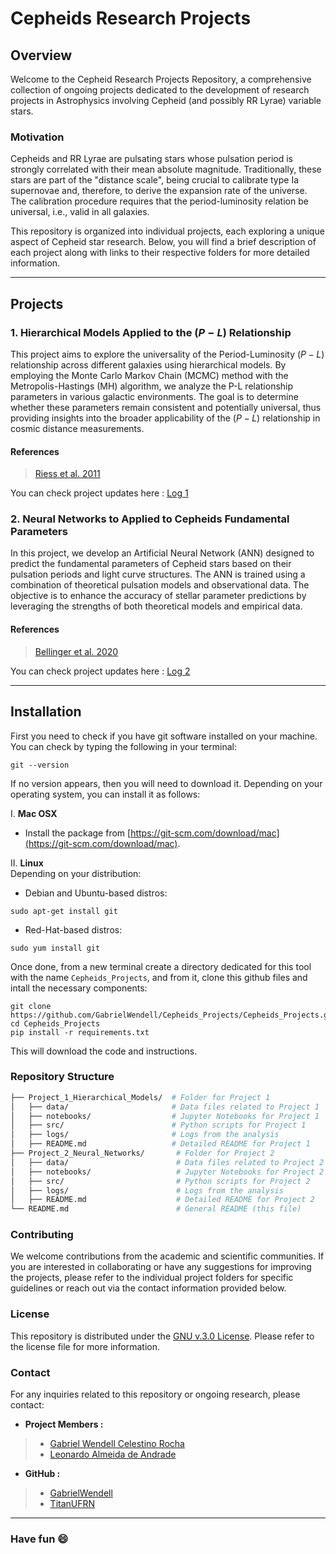 # Cepheids Research Projects
## Overview
Welcome to the Cepheid Research Projects Repository, a comprehensive collection of ongoing projects dedicated to the development of research projects in Astrophysics involving Cepheid (and possibly RR Lyrae) variable stars.

### Motivation
Cepheids and RR Lyrae are pulsating stars whose pulsation period is strongly correlated with their mean absolute magnitude. Traditionally, these stars are part of the "distance scale", being crucial to calibrate type Ia supernovae and, therefore, to derive the expansion rate of the universe. The calibration procedure requires that the period-luminosity relation be universal, i.e., valid in all galaxies. 

This repository is organized into individual projects, each exploring a unique aspect of Cepheid star research. Below, you will find a brief description of each project along with links to their respective folders for more detailed information.

---

## Projects
### 1. Hierarchical Models Applied to the $(P-L)$ Relationship
This project aims to explore the universality of the Period-Luminosity $(P-L)$ relationship across different galaxies using hierarchical models. By employing the Monte Carlo Markov Chain (MCMC) method with the Metropolis-Hastings (MH) algorithm, we analyze the P-L relationship parameters in various galactic environments. The goal is to determine whether these parameters remain consistent and potentially universal, thus providing insights into the broader applicability of the $(P-L)$ relationship in cosmic distance measurements.

#### References
> [Riess et al. 2011](https://ui.adsabs.harvard.edu/abs/2011ApJ...730..119R/abstract)

You can check project updates here : [Log 1](https://github.com/GabrielWendell/Cepheids_Projects/blob/main/Project_1/log_project1.md)


### 2. Neural Networks to Applied to Cepheids Fundamental Parameters
In this project, we develop an Artificial Neural Network (ANN) designed to predict the fundamental parameters of Cepheid stars based on their pulsation periods and light curve structures. The ANN is trained using a combination of theoretical pulsation models and observational data. The objective is to enhance the accuracy of stellar parameter predictions by leveraging the strengths of both theoretical models and empirical data.

#### References
> [Bellinger et al. 2020](https://academic.oup.com/mnras/article/491/4/4752/5645255)

You can check project updates here : [Log 2](https://github.com/GabrielWendell/Cepheids_Projects/blob/main/Project_2/log_project2.md)

---

## Installation
First you need to check if you have git software installed on your machine. You can check by typing the following in your terminal:
```terminal
git --version
```

If no version appears, then you will need to download it. Depending on your operating system, you can install it as follows:

I. **Mac OSX**
- Install the package from [https://git-scm.com/download/mac](https://git-scm.com/download/mac).

II. **Linux** \
Depending on your distribution:
   
- Debian and Ubuntu-based distros:
```terminal
sudo apt-get install git
```
- Red-Hat-based distros:
```terminal
sudo yum install git
```

Once done, from a new terminal create a directory dedicated for this tool with the name `Cepheids_Projects`, and from it, clone this github files and intall the necessary components:
```
git clone https://github.com/GabrielWendell/Cepheids_Projects/Cepheids_Projects.git
cd Cepheids_Projects
pip install -r requirements.txt
```
This will download the code and instructions.


### Repository Structure
```bash
├── Project_1_Hierarchical_Models/  # Folder for Project 1
│   ├── data/                       # Data files related to Project 1
│   ├── notebooks/                  # Jupyter Notebooks for Project 1
│   ├── src/                        # Python scripts for Project 1
│   ├── logs/                       # Logs from the analysis
│   ├── README.md                   # Detailed README for Project 1
├── Project_2_Neural_Networks/       # Folder for Project 2
│   ├── data/                        # Data files related to Project 2
│   ├── notebooks/                   # Jupyter Notebooks for Project 2
│   ├── src/                         # Python scripts for Project 2
│   ├── logs/                        # Logs from the analysis
│   ├── README.md                    # Detailed README for Project 2
└── README.md                        # General README (this file)
```

### Contributing
We welcome contributions from the academic and scientific communities. If you are interested in collaborating or have any suggestions for improving the projects, please refer to the individual project folders for specific guidelines or reach out via the contact information provided below.

### License
This repository is distributed under the [GNU v.3.0 License](https://github.com/GabrielWendell/Cepheids_Projects/blob/main/LICENSE). Please refer to the license file for more information.

### Contact
For any inquiries related to this repository or ongoing research, please contact:
- **Project Members :**
> - [Gabriel Wendell Celestino Rocha](http://lattes.cnpq.br/0049111339899544)
> - [Leonardo Almeida de Andrade](http://lattes.cnpq.br/7812463045514059)
- **GitHub :**
> - [GabrielWendell](https://github.com/GabrielWendell)
> - [TitanUFRN](https://github.com/titanufrn)

---

### Have fun 😄

